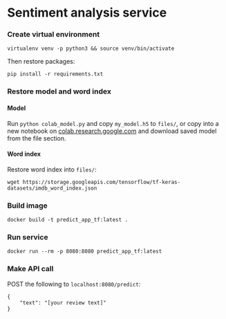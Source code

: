 # Sentiment analysis service

### Create virtual environment

`virtualenv venv -p python3 && source venv/bin/activate`

Then restore packages:

`pip install -r requirements.txt`

### Restore model and word index

#### Model
Run `python colab_model.py` and copy `my_model.h5` to `files/`, or copy into a new notebook on [colab.research.google.com](https://colab.research.google.com/) and download saved model from the file section.

#### Word index
Restore word index into `files/`:

 `wget https://storage.googleapis.com/tensorflow/tf-keras-datasets/imdb_word_index.json`

### Build image
`docker build -t predict_app_tf:latest .`

### Run service
`docker run --rm -p 8080:8080 predict_app_tf:latest`

### Make API call

POST the following to `localhost:8080/predict`:

```
{
    "text": "[your review text]"
}
```

